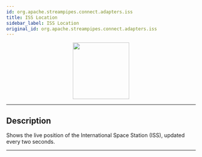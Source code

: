 ```yaml
---
id: org.apache.streampipes.connect.adapters.iss
title: ISS Location
sidebar_label: ISS Location
original_id: org.apache.streampipes.connect.adapters.iss
---
```


<!--
  ~ Licensed to the Apache Software Foundation (ASF) under one or more
  ~ contributor license agreements.  See the NOTICE file distributed with
  ~ this work for additional information regarding copyright ownership.
  ~ The ASF licenses this file to You under the Apache License, Version 2.0
  ~ (the "License"); you may not use this file except in compliance with
  ~ the License.  You may obtain a copy of the License at
  ~
  ~    http://www.apache.org/licenses/LICENSE-2.0
  ~
  ~ Unless required by applicable law or agreed to in writing, software
  ~ distributed under the License is distributed on an "AS IS" BASIS,
  ~ WITHOUT WARRANTIES OR CONDITIONS OF ANY KIND, either express or implied.
  ~ See the License for the specific language governing permissions and
  ~ limitations under the License.
  ~
  -->



<p align="center"> 
    <img src="/img/pipeline-elements/org.apache.streampipes.connect.adapters.iss/icon.png" width="150px;" class="pe-image-documentation"/>
</p>

***

## Description

Shows the live position of the International Space Station (ISS), updated every two seconds.


***

